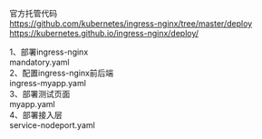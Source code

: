 官方托管代码  
https://github.com/kubernetes/ingress-nginx/tree/master/deploy  
https://kubernetes.github.io/ingress-nginx/deploy/

1、部署ingress-nginx  
mandatory.yaml  
2、配置ingress-nginx前后端  
ingress-myapp.yaml  
3、部署测试页面  
myapp.yaml  
4、部署接入层  
service-nodeport.yaml  
